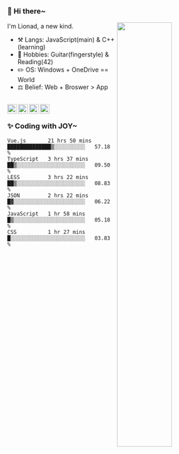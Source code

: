 ### 👋 Hi there~

[<img align="right" width="50%" src="https://github-readme-stats.vercel.app/api?username=Lionad-Morotar&show_icons=true">](https://metrics.lecoq.io/Lionad-Morotar?template=classic)

I'm Lionad, a new kind.

- ⚒️ Langs: JavaScript(main) & C++(learning)
- 🎨 Hobbies: Guitar(fingerstyle) & Reading(42)
- ✏️ OS: Windows + OneDrive == World
- ⚖️ Belief: Web + Broswer > App

<br />

<a href="https://www.lionad.art">
  <img align="left" alt="lionad-art" width="22px" src="https://cdn.jsdelivr.net/npm/simple-icons@3.1.0/icons/wordpress.svg" />
</a>
<a href="#1806234223">
  <img align="left" alt="1806234223" width="22px" src="https://cdn.jsdelivr.net/npm/simple-icons@3.1.0/icons/tencentqq.svg" />
</a>
<a href="https://www.zhihu.com/people/Lionad">
  <img align="left" alt="132yse" width="22px" src="https://cdn.jsdelivr.net/npm/simple-icons@3.1.0/icons/zhihu.svg" />
</a>
<a href="https://github.com/Lionad-Morotar">
  <img align="left" alt="yisar" width="22px" src="https://cdn.jsdelivr.net/npm/simple-icons@3.1.0/icons/github.svg" />
</a>

<br />

### ✨ Coding with JOY~

<!--START_SECTION:waka-->

```text
Vue.js       21 hrs 50 mins  ██████████████▒░░░░░░░░░░   57.18 %
TypeScript   3 hrs 37 mins   ██▒░░░░░░░░░░░░░░░░░░░░░░   09.50 %
LESS         3 hrs 22 mins   ██▒░░░░░░░░░░░░░░░░░░░░░░   08.83 %
JSON         2 hrs 22 mins   █▓░░░░░░░░░░░░░░░░░░░░░░░   06.22 %
JavaScript   1 hr 58 mins    █▒░░░░░░░░░░░░░░░░░░░░░░░   05.18 %
CSS          1 hr 27 mins    █░░░░░░░░░░░░░░░░░░░░░░░░   03.83 %
```

<!--END_SECTION:waka-->
